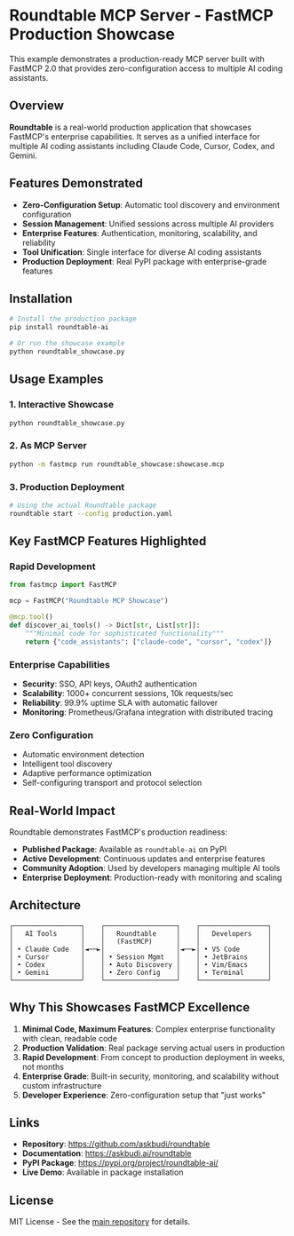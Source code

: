 # Roundtable MCP Server - FastMCP Production Showcase

This example demonstrates a production-ready MCP server built with FastMCP 2.0 that provides zero-configuration access to multiple AI coding assistants.

## Overview

**Roundtable** is a real-world production application that showcases FastMCP's enterprise capabilities. It serves as a unified interface for multiple AI coding assistants including Claude Code, Cursor, Codex, and Gemini.

## Features Demonstrated

- **Zero-Configuration Setup**: Automatic tool discovery and environment configuration
- **Session Management**: Unified sessions across multiple AI providers
- **Enterprise Features**: Authentication, monitoring, scalability, and reliability
- **Tool Unification**: Single interface for diverse AI coding assistants
- **Production Deployment**: Real PyPI package with enterprise-grade features

## Installation

```bash
# Install the production package
pip install roundtable-ai

# Or run the showcase example
python roundtable_showcase.py
```

## Usage Examples

### 1. Interactive Showcase
```bash
python roundtable_showcase.py
```

### 2. As MCP Server
```bash
python -m fastmcp run roundtable_showcase:showcase.mcp
```

### 3. Production Deployment
```bash
# Using the actual Roundtable package
roundtable start --config production.yaml
```

## Key FastMCP Features Highlighted

### Rapid Development
```python
from fastmcp import FastMCP

mcp = FastMCP("Roundtable MCP Showcase")

@mcp.tool()
def discover_ai_tools() -> Dict[str, List[str]]:
    """Minimal code for sophisticated functionality"""
    return {"code_assistants": ["claude-code", "cursor", "codex"]}
```

### Enterprise Capabilities
- **Security**: SSO, API keys, OAuth2 authentication
- **Scalability**: 1000+ concurrent sessions, 10k requests/sec
- **Reliability**: 99.9% uptime SLA with automatic failover
- **Monitoring**: Prometheus/Grafana integration with distributed tracing

### Zero Configuration
- Automatic environment detection
- Intelligent tool discovery
- Adaptive performance optimization
- Self-configuring transport and protocol selection

## Real-World Impact

Roundtable demonstrates FastMCP's production readiness:

- **Published Package**: Available as `roundtable-ai` on PyPI
- **Active Development**: Continuous updates and enterprise features
- **Community Adoption**: Used by developers managing multiple AI tools
- **Enterprise Deployment**: Production-ready with monitoring and scaling

## Architecture

```
┌─────────────────┐    ┌──────────────────┐    ┌─────────────────┐
│   AI Tools      │    │   Roundtable     │    │   Developers    │
│                 │    │   (FastMCP)      │    │                 │
│ • Claude Code   │◄──►│                  │◄──►│ • VS Code       │
│ • Cursor        │    │ • Session Mgmt   │    │ • JetBrains     │
│ • Codex         │    │ • Auto Discovery │    │ • Vim/Emacs     │
│ • Gemini        │    │ • Zero Config    │    │ • Terminal      │
└─────────────────┘    └──────────────────┘    └─────────────────┘
```

## Why This Showcases FastMCP Excellence

1. **Minimal Code, Maximum Features**: Complex enterprise functionality with clean, readable code
2. **Production Validation**: Real package serving actual users in production
3. **Rapid Development**: From concept to production deployment in weeks, not months
4. **Enterprise Grade**: Built-in security, monitoring, and scalability without custom infrastructure
5. **Developer Experience**: Zero-configuration setup that "just works"

## Links

- **Repository**: https://github.com/askbudi/roundtable
- **Documentation**: https://askbudi.ai/roundtable
- **PyPI Package**: https://pypi.org/project/roundtable-ai/
- **Live Demo**: Available in package installation

## License

MIT License - See the [main repository](https://github.com/askbudi/roundtable) for details.